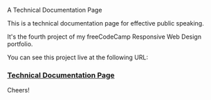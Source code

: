 A Technical Documentation Page

This is a technical documentation page for effective public speaking.

It's the fourth project of my freeCodeCamp Responsive Web Design portfolio.

You can see this project live at the following URL:

### [Technical Documentation Page](https://lancechincodes.github.io/Public-Speaking-Technical-Documentation-Page/)

Cheers!
